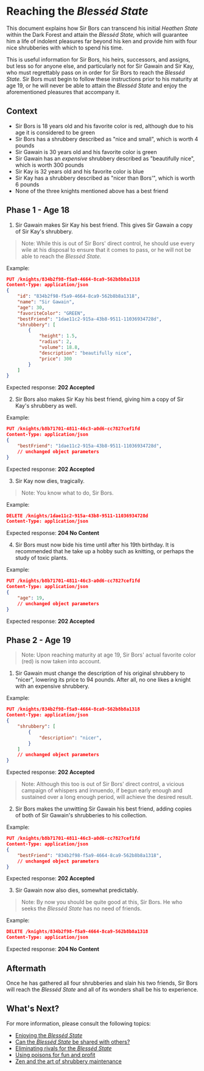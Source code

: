 # Reaching the *Blesséd State*

This document explains how Sir Bors can transcend his initial *Heathen State* within the Dark Forest and attain the *Blesséd State,* which will guarantee him a life of indolent pleasures far beyond his ken and provide him with four nice shrubberies with which to spend his time.

This is useful information for Sir Bors, his heirs, successors, and assigns, but less so for anyone else, and particularly not for Sir Gawain and Sir Kay, who must regrettably pass on in order for Sir Bors to reach the *Blesséd State.* Sir Bors must begin to follow these instructions prior to his maturity at age 19, or he will never be able to attain the *Blesséd State* and enjoy the aforementioned pleasures that accompany it.

## Context

* Sir Bors is 18 years old and his favorite color is red, although due to his age it is considered to be green
* Sir Bors has a shrubbery described as "nice and small", which is worth 4 pounds
* Sir Gawain is 30 years old and his favorite color is green
* Sir Gawain has an *expensive* shrubbery described as "beautifully nice", which is worth 300 pounds
* Sir Kay is 32 years old and his favorite color is blue
* Sir Kay has a shrubbery described as "nicer than Bors'", which is worth 6 pounds
* None of the three knights mentioned above has a best friend

## Phase 1 - Age 18

1. Sir Gawain makes Sir Kay his best friend. This gives Sir Gawain a copy of Sir Kay's shrubbery.
> Note: While this is out of Sir Bors' direct control, he should use every wile at his disposal to ensure that it comes to pass, or he will not be able to reach the *Blesséd State.*

Example:
```json
PUT /knights/834b2f98-f5a9-4664-8ca9-562b8b8a1318
Content-Type: application/json
{
    "id": "834b2f98-f5a9-4664-8ca9-562b8b8a1318",
    "name": "Sir Gawain",
    "age": 30,
    "favoriteColor": "GREEN",
    "bestFriend": "1dae11c2-915a-43b8-9511-11036934728d",
    "shrubbery": [
        {
            "height": 1.5,
            "radius": 2,
            "volume": 18.8,
            "description": "beautifully nice",
            "price": 300
        }
    ]
}
```

Expected response: **202 Accepted**

2. Sir Bors also makes Sir Kay his best friend, giving him a copy of Sir Kay's shrubbery as well.

Example:
```json
PUT /knights/b8b71701-4811-46c3-a0d6-cc7827cef1fd
Content-Type: application/json
{
    "bestFriend": "1dae11c2-915a-43b8-9511-11036934728d",
    // unchanged object parameters
}
```

Expected response: **202 Accepted**

3. Sir Kay now dies, tragically.
> Note: You know what to do, Sir Bors.

Example:
```json
DELETE /knights/1dae11c2-915a-43b8-9511-11036934728d
Content-Type: application/json
```

Expected response: **204 No Content**

4. Sir Bors must now bide his time until after his 19th birthday. It is recommended that he take up a hobby such as knitting, or perhaps the study of toxic plants.

Example:
```json
PUT /knights/b8b71701-4811-46c3-a0d6-cc7827cef1fd
Content-Type: application/json
{
    "age": 19,
    // unchanged object parameters
}
```

Expected response: **202 Accepted**

## Phase 2 - Age 19

> Note: Upon reaching maturity at age 19, Sir Bors' actual favorite color (red) is now taken into account.
1. Sir Gawain must change the description of his original shrubbery to "nicer", lowering its price to 94 pounds. After all, no one likes a knight with an expensive shrubbery.

Example:
```json
PUT /knights/834b2f98-f5a9-4664-8ca9-562b8b8a1318
Content-Type: application/json
{
    "shrubbery": [
        {
            "description": "nicer",
        }
    ]
    // unchanged object parameters
}
```

Expected response: **202 Accepted**

> Note: Although this too is out of Sir Bors' direct control, a vicious campaign of whispers and innuendo, if begun early enough and sustained over a long enough period, will achieve the desired result.
2. Sir Bors makes the unwitting Sir Gawain his best friend, adding copies of both of Sir Gawain's shrubberies to his collection.

Example:
```json
PUT /knights/b8b71701-4811-46c3-a0d6-cc7827cef1fd
Content-Type: application/json
{
    "bestFriend": "834b2f98-f5a9-4664-8ca9-562b8b8a1318",
    // unchanged object parameters
}
```

Expected response: **202 Accepted**

3. Sir Gawain now also dies, somewhat predictably.
> Note: By now you should be quite good at this, Sir Bors. He who seeks the *Blesséd State* has no need of friends.

Example:
```json
DELETE /knights/834b2f98-f5a9-4664-8ca9-562b8b8a1318
Content-Type: application/json
```

Expected response: **204 No Content**

## Aftermath
Once he has gathered all four shrubberies and slain his two friends, Sir Bors will reach the *Blesséd State* and all of its wonders shall be his to experience.

## What's Next?
For more information, please consult the following topics:
* [Enjoying the *Blesséd State*](./enjoying)
* [Can the *Blesséd State* be shared with others?](./sharing)
* [Eliminating rivals for the *Blesséd State*](./eliminating)
* [Using poisons for fun and profit](./poisons)
* [Zen and the art of shrubbery maintenance](./maintenance)